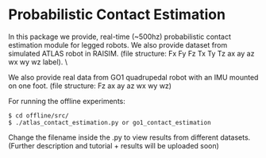 # Probabilistic Contact Estimation

In this package we provide, real-time (~500hz) probabilistic contact estimation module for legged robots. We also provide dataset from simulated ATLAS robot in RAISIM. (file structure: Fx Fy Fz Tx Ty Tz ax ay az wx wy wz label). \\

We also provide real data from GO1 quadrupedal robot with an IMU mounted on one foot. 
(file structure: Fz ax ay az wx wy wz)

For running the offline experiments: 

```
$ cd offline/src/
$ ./atlas_contact_estimation.py or go1_contact_estimation
```

Change the filename inside the .py to view results from different datasets. 
(Further description and tutorial + results will be uploaded soon) 